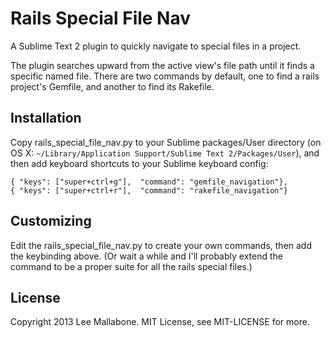 Rails Special File Nav
======================

A Sublime Text 2 plugin to quickly navigate to special files in a project.

The plugin searches upward from the active view's file path until it finds a specific named file. There are two commands by default, one to find a rails project's Gemfile, and another to find its Rakefile.

Installation
------------

Copy rails_special_file_nav.py to your Sublime packages/User directory (on OS X: `~/Library/Application Support/Sublime Text 2/Packages/User`), and then add keyboard shortcuts to your Sublime keyboard config:

```
{ "keys": ["super+ctrl+g"],  "command": "gemfile_navigation"},
{ "keys": ["super+ctrl+r"],  "command": "rakefile_navigation"}
```

Customizing
-----------

Edit the rails_special_file_nav.py to create your own commands, then add the keybinding above. (Or wait a while and I'll probably extend the command to be a proper suite for all the rails special files.)

License
-------

Copyright 2013 Lee Mallabone.
MIT License, see MIT-LICENSE for more.
